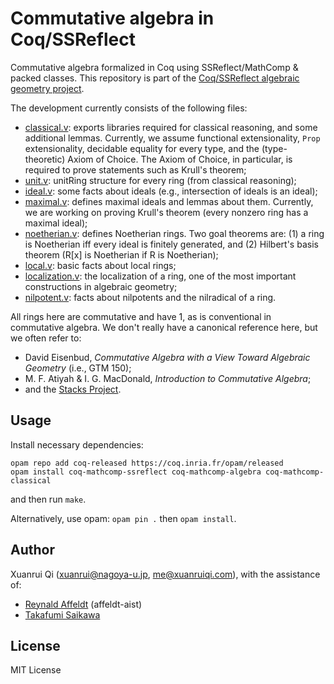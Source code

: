 # Commutative algebra in Coq/SSReflect

Commutative algebra formalized in Coq using SSReflect/MathComp & packed classes. This repository is
part of the [Coq/SSReflect algebraic geometry project](https://www.xuanruiqi.com/algebraic-geometry/).

The development currently consists of the following files:

* [classical.v](classical.v): exports libraries required for classical reasoning, and some additional lemmas. Currently,
  we assume functional extensionality, `Prop` extensionality, decidable equality for every type, and the (type-theoretic)
  Axiom of Choice. The Axiom of Choice, in particular, is required to prove statements such as Krull's theorem;
* [unit.v](unit.v): unitRing structure for every ring (from classical reasoning);
* [ideal.v](ideal.v): some facts about ideals (e.g., intersection of ideals is an ideal);
* [maximal.v](maximal.v): defines maximal ideals and lemmas about them. Currently, we are working on proving Krull's
  theorem (every nonzero ring has a maximal ideal);
* [noetherian.v](noetherian.v): defines Noetherian rings. Two goal theorems are: (1) a ring is Noetherian iff every ideal is
  finitely generated, and (2) Hilbert's basis theorem (R[x] is Noetherian if R is Noetherian);
* [local.v](local.v): basic facts about local rings;
* [localization.v](localization.v): the localization of a ring, one of the most important constructions in algebraic geometry;
* [nilpotent.v](nilpotent.v): facts about nilpotents and the nilradical of a ring.

All rings here are commutative and have 1, as is conventional in commutative algebra. We don't really have a canonical
reference here, but we often refer to:

* David Eisenbud, _Commutative Algebra with a View Toward Algebraic Geometry_ (i.e., GTM 150);
* M. F. Atiyah & I. G. MacDonald, _Introduction to Commutative Algebra_;
* and the [Stacks Project](https://stacks.math.columbia.edu/).

## Usage
Install necessary dependencies:

```shell
opam repo add coq-released https://coq.inria.fr/opam/released
opam install coq-mathcomp-ssreflect coq-mathcomp-algebra coq-mathcomp-classical
```

and then run `make`.

Alternatively, use opam: `opam pin .` then `opam install`.

## Author
Xuanrui Qi ([xuanrui@nagoya-u.jp](mailto:xuanrui@nagoya-u.jp), [me@xuanruiqi.com](mailto:me@xuanruiqi.com)),
with the assistance of:

* [Reynald Affeldt](https://staff.aist.go.jp/reynald.affeldt/) (affeldt-aist)
* [Takafumi Saikawa](https://github.com/t6s)

## License
MIT License
